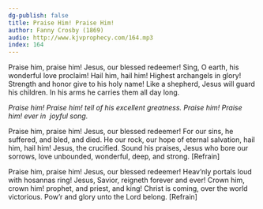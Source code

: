 ```yaml
---
dg-publish: false
title: Praise Him! Praise Him!
author: Fanny Crosby (1869)
audio: http://www.kjvprophecy.com/164.mp3
index: 164
---
```


Praise him, praise him! Jesus, our blessed redeemer!
Sing, O earth, his wonderful love proclaim!
Hail him, hail him! Highest archangels in glory!
Strength and honor give to his holy name!
Like a shepherd, Jesus will guard his children.
In his arms he carries them all day long.

*Praise him! Praise him! tell of his excellent greatness.
Praise him! Praise him! ever in&nbsp; joyful song.*

Praise him, praise him! Jesus, our blessed redeemer!
For our sins, he suffered, and bled, and died.
He our rock, our hope of eternal salvation,
hail him, hail him! Jesus, the crucified.
Sound his praises, Jesus who bore our sorrows,
love unbounded, wonderful, deep, and strong. [Refrain]

Praise him, praise him! Jesus, our blessed redeemer!
Heav’nly portals loud with hosannas ring!
Jesus, Savior, reigneth forever and ever!
Crown him, crown him! prophet, and priest, and king!
Christ is coming, over the world victorious.
Pow’r and glory unto the Lord belong. [Refrain]